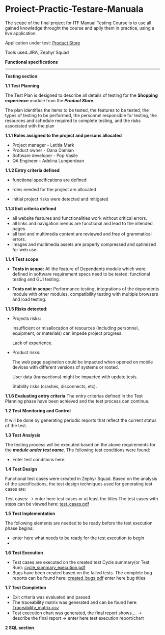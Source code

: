 # Proiect-Practic-Testare-Manuala
The scope of the final project for ITF Manual Testing Course is to use all gained knowledge throught the course and aplly them in practice, using a live application

Application under test: [Product Store](https://www.demoblaze.com/)



Tools used:JIRA, Zephyr Squad

**Functional specifications**

____

**Testing section**

**1.1 Test Planning**

The Test Plan is designed to describe all details of testing for the **Shopping experience** module from the ***Product Store***.

The plan identifies the items to be tested, the features to be tested, the types of testing to be performed, the personnel responsible for testing, the resources and schedule required to complete testing, and the risks associated with the plan

**1.1.1 Roles assigned to the project and persons allocated**

- Project manager - Letitia Mark
- Product owner - Oana Damian
- Software developer - Pop Vasile
- QA Engineer - Adelina Lumperdean

**1.1.2 Entry criteria defined**

- functional specifications are defined

- roles needed for the project are allocated

- initial project risks were detected and mitigated

**1.1.3 Exit criteria defined**

- all website features and functionalities work without critical errors.
- all links and navigation menus are functional and lead to the intended pages.
- all text and multimedia content are reviewed and free of grammatical errors.
- images and multimedia assets are properly compressed and optimized for web use.

**1.1.4 Test scope**
 - **Tests in scope:**
 All the feature of Dependents module which were defined in software requirement specs need to be tested: functional testing and GUI testing.

 - **Tests not in scope:**
   Performance testing, integrations of the dependents module with other modules, compatibility testing with multiple browsers and load testing.

**1.1.5 Risks detected:**
 - Projects risks:
   
   Insufficient or misallocation of resources (including personnel, equipment, or materials) can impede project progress.
   
   Lack of experience.
 - Product risks:
   
	The web page pagination could be impacted when opened on mobile devices with different versions of systems or rooted.

	User data (transactions) might be impacted with update tests.

	Stability risks (crashes, disconnects, etc).

**1.1.6 Evaluating entry criteria**
The entry criterias defined in the Test Planning phase have been achieved and the test process can continue.


**1.2 Test Monitoring and Control**

It will be done by generating periodic reports that reflect the current status of the test.

**1.3 Test Analysis**

The testing process will be executed based on the above requirements for the ***module under test name***. The following test conditions were found:

 - Enter test conditions here

**1.4 Test Design**

Functional test cases were created in Zephyr Squad. Based on the analysis of the specifications, the test design techniques used for generating test cases are: 

Test cases: -> enter here test cases or at least the titles
The test cases with steps can be viewed here: [test_cases.pdf]()

**1.5 Test Implementation**

The following elements are needed to be ready before the test execution phase begins:

 - enter here what needs to be ready for the test execution to begin
 - 
**1.6 Test Execution**

 - Test cases are executed on the created test Cycle summary(or Test Run): [cycle_summary_execution.pdf]()
 - Bugs have been created based on the failed tests. The complete bug reports can be found here: [created_bugs.pdf]()
enter here bug titles

**1.7 Test Completion**
 - Exit criteria was evaluated and passed
 - The traceability matrix was generated and can be found here: [Traceability_matrix.csv]()
 - Test execution chart was generated, the final report shows.... -> describe the final report
 -> enter here test execution report/chart


**2 SQL section**



